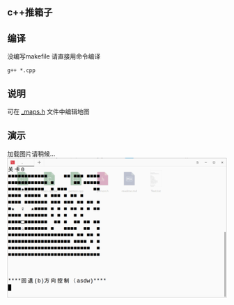 ## c++推箱子

## 编译
没编写makefile 请直接用命令编译

    g++ *.cpp

## 说明
可在 [_maps.h](https://github.com/liubailin2017/box/blob/master/_maps.h) 文件中编辑地图
## 演示
加载图片请稍候...
![](readme_img/prtsc.gif)

